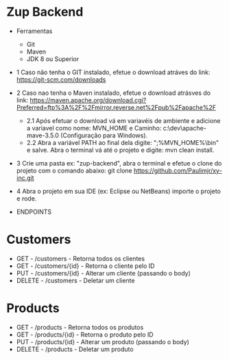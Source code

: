 # Zup Backend
- Ferramentas
  - Git
  - Maven
  - JDK 8 ou Superior
  
- 1 Caso não tenha o GIT instalado, efetue o download atráves do link: https://git-scm.com/downloads

- 2 Caso nao tenha o Maven instalado, efetue o download atrásves do link: https://maven.apache.org/download.cgi?Preferred=ftp%3A%2F%2Fmirror.reverse.net%2Fpub%2Fapache%2F
  - 2.1 Após efetuar o download vá em variavéis de ambiente e adicione a variavel como nome: MVN_HOME e Caminho: c:\dev\apache-mave-3.5.0 (Configuração para Windows).
  - 2.2 Abra a variável PATH ao final dela digite: ";%MVN_HOME%\bin" e salve. 
    Abra o terminal vá até o projeto e digite: mvn clean install.

- 3 Crie uma pasta ex: "zup-backend", abra o terminal e efetue o clone do projeto com o comando abaixo:
    git clone https://github.com/Paulimjr/xy-inc.git
    
- 4 Abra o projeto em sua IDE (ex: Eclipse ou NetBeans) importe o projeto e rode.

- ENDPOINTS

# Customers
   - GET - /customers - Retorna todos os clientes
   - GET - /customers/{id} - Retorna o cliente pelo ID
   - PUT - /customers/{id} - Alterar um cliente (passando o body)
   - DELETE - /customers - Deletar um cliente


# Products
   - GET - /products - Retorna todos os produtos
   - GET - /products/{id} - Retorna o produto pelo ID
   - PUT - /products/{id} - Alterar um produto (passando o body)
   - DELETE - /products - Deletar um produto
      


